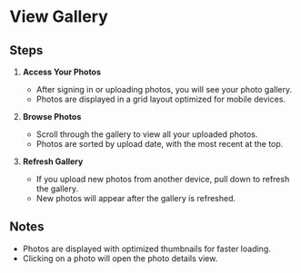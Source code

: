 # View Gallery

## Steps

1. **Access Your Photos**

   - After signing in or uploading photos, you will see your photo gallery.
   - Photos are displayed in a grid layout optimized for mobile devices.

2. **Browse Photos**

   - Scroll through the gallery to view all your uploaded photos.
   - Photos are sorted by upload date, with the most recent at the top.

3. **Refresh Gallery**

   - If you upload new photos from another device, pull down to refresh the gallery.
   - New photos will appear after the gallery is refreshed.

## Notes

- Photos are displayed with optimized thumbnails for faster loading.
- Clicking on a photo will open the photo details view.
